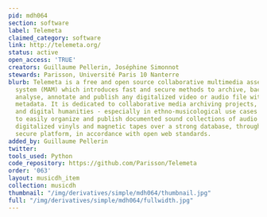 ```yaml
---
pid: mdh064
section: software
label: Telemeta
claimed_category: software
link: http://telemeta.org/
status: active
open_access: 'TRUE'
creators: Guillaume Pellerin, Joséphine Simonnot
stewards: Parisson, Université Paris 10 Nanterre
blurb: Telemeta is a free and open source collaborative multimedia asset management
  system (MAM) which introduces fast and secure methods to archive, backup, transcode,
  analyse, annotate and publish any digitalized video or audio file with extensive
  metadata. It is dedicated to collaborative media archiving projects, research laboratories
  and digital humanities - especially in ethno-musicological use cases - who need
  to easily organize and publish documented sound collections of audio files, CDs,
  digitalized vinyls and magnetic tapes over a strong database, through a smart and
  secure platform, in accordance with open web standards.
added_by: Guillaume Pellerin
twitter:
tools_used: Python
code_repository: https://github.com/Parisson/Telemeta
order: '063'
layout: musicdh_item
collection: musicdh
thumbnail: "/img/derivatives/simple/mdh064/thumbnail.jpg"
full: "/img/derivatives/simple/mdh064/fullwidth.jpg"
---
```


